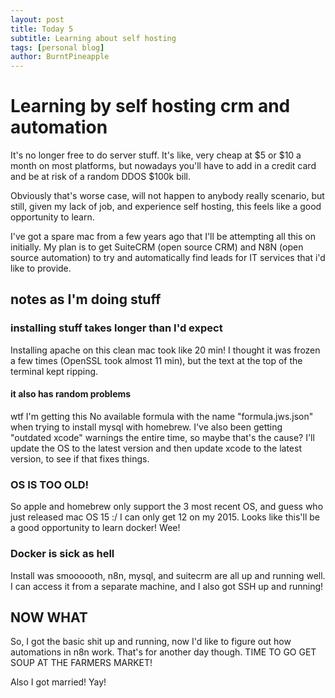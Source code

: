 ```yaml
---
layout: post
title: Today 5
subtitle: Learning about self hosting
tags: [personal blog]
author: BurntPineapple
---
```


# Learning by self hosting crm and automation
It's no longer free to do server stuff.  It's like, very cheap at $5 or $10 a month on most platforms, but nowadays you'll have to add in a credit card and be at risk of a random DDOS $100k bill.

Obviously that's worse case, will not happen to anybody really scenario, but still, given my lack of job, and experience self hosting, this feels like a good opportunity to learn.  

I've got a spare mac from a few years ago that I'll be attempting all this on initially. My plan is to get SuiteCRM (open source CRM) and N8N (open source automation) to try and automatically find leads for IT services that i'd like to provide. 

## notes as I'm doing stuff

### installing stuff takes longer than I'd expect
Installing apache on this clean mac took like 20 min! I thought it was frozen a few times (OpenSSL took almost 11 min), but the text at the top of the terminal kept ripping. 

#### it also has random problems
wtf I'm getting this No available formula with the name "formula.jws.json" when trying to install mysql with homebrew.  I've also been getting "outdated xcode" warnings the entire time, so maybe that's the cause? I'll update the OS to the latest version and then update xcode to the latest version, to see if that fixes things. 

### OS IS TOO OLD!
So apple and homebrew only support the 3 most recent OS, and guess who just released mac OS 15 :/ I can only get 12 on my 2015.  Looks like this'll be a good opportunity to learn docker! Wee!

### Docker is sick as hell
Install was smoooooth, n8n, mysql, and suitecrm are all up and running well.  I can access it from a separate machine, and I also got SSH up and running! 

## NOW WHAT

So, I got the basic shit up and running, now I'd like to figure out how automations in n8n work.  That's for another day though.  TIME TO GO GET SOUP AT THE FARMERS MARKET!

Also I got married! Yay!